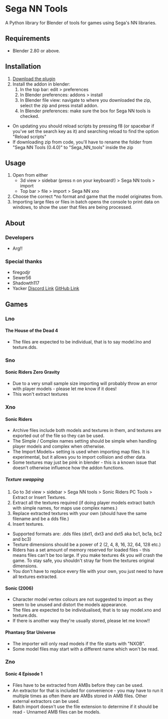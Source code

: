# Sega NN Tools

A Python library for Blender of tools for games using Sega's NN libraries.

## Requirements
 - Blender 2.80 or above.

## Installation
 1. [Download the plugin](https://github.com/Argx2121/Sega_NN_tools/releases)
 2. Install the addon in blender:
    1. In the top bar: edit > preferences
    2. In Blender preferences: addons > install
    3. In Blender file view: navigate to where you downloaded the zip, select the zip and press install addon.
    4. In Blender preferences: make sure the box for Sega NN tools is checked.
- On updating you should reload scripts by pressing f8 (or spacebar if you've set the search key as it) and searching reload to find the option "Reload scripts"
- If downloading zip from code, you'll have to rename the folder from "Sega NN Tools (0.4.0)" to "Sega_NN_tools" inside the zip

## Usage
1. Open from either
   - 3d view > sidebar (press n on your keyboard!) > Sega NN tools > import
   - Top bar > file > import > Sega NN xno 
2. Choose the correct *no format and game that the model originates from.
3. Importing large files or files in batch opens the console to print data on windows, to show the user that files are being processed.
  
## About

### Developers
 - Arg!!
 
### Special thanks
 - firegodjr
 - Sewer56
 - Shadowth117
 - Yacker
[Discord Link](https://discord.gg/CURRBfq)
[GitHub Link](https://github.com/Argx2121/Sega_NN_tools/)
## Games

### Lno

#### The House of the Dead 4
- The files are expected to be individual, that is to say model.lno and texture.dds.

### Sno

#### Sonic Riders Zero Gravity
- Due to a very small sample size importing will probably throw an error with player models - please let me know if it does!
- This won't extract textures

### Xno

#### Sonic Riders
- Archive files include both models and textures in them, and textures are exported out of the file so they can be used.
- The Simple / Complex names setting should be simple when handling player models and complex when otherwise.
- The Import Models+ setting is used when importing map files. It is experimental, but it allows you to import collision and other data.
- Some textures may just be pink in blender - this is a known issue that doesn't otherwise influence how the addon functions.

##### Texture swapping
1. Go to 3d view > sidebar > Sega NN tools > Sonic Riders PC Tools > Extract or Insert Textures.
2. Extract all the textures required (if doing player models extract batch with simple names, for maps use complex names.)
3. Replace extracted textures with your own (should have the same filename and be a dds file.)
4. Insert textures.

- Supported formats are: .dds files (dxt1, dxt3 and dxt5 aka bc1, bc1a, bc2 and bc3)
- Texture dimensions should be a power of 2 (2, 4, 8, 16, 32, 64, 128 etc.)
- Riders has a set amount of memory reserved for loaded files - this means files can't be too large. If you make textures 4k you *will* crash the game. To stay safe, you shouldn't stray far from the textures original dimensions. 
- You don't have to replace every file with your own, you just need to have all textures extracted.

#### Sonic (2006)
- Character model vertex colours are not suggested to import as they seem to be unused and distort the models appearance.
- The files are expected to be individualised, that is to say model.xno and texture.dds.
- If there is another way they're usually stored, please let me know!!

#### Phantasy Star Universe
- The importer will only read models if the file starts with "NXOB".
- Some model files may start with a different name which won't be read.

### Zno

#### Sonic 4 Episode 1
- Files have to be extracted from AMBs before they can be used.
- An extractor for that is included for convenience - you may have to run it multiple times as often there are AMBs stored in AMB files. Other external extractors can be used.
- Batch import doesn't use the file extension to determine if it should be read - Unnamed AMB files can be models.